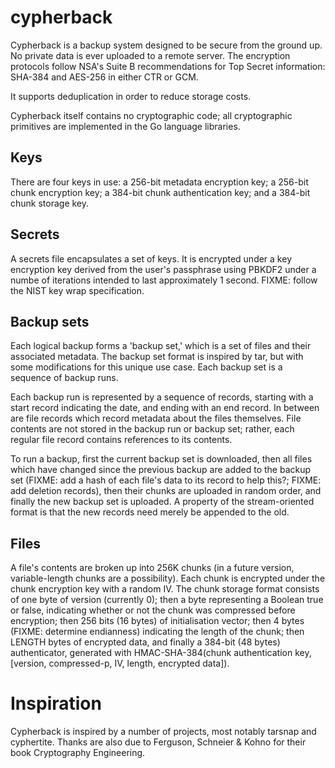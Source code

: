 cypherback
==========

Cypherback is a backup system designed to be secure from the ground
up.  No private data is ever uploaded to a remote server.  The
encryption protocols follow NSA's Suite B recommendations for Top
Secret information: SHA-384 and AES-256 in either CTR or GCM.

It supports deduplication in order to reduce storage costs.

Cypherback itself contains no cryptographic code; all cryptographic
primitives are implemented in the Go language libraries.

Keys
----

There are four keys in use: a 256-bit metadata encryption key; a
256-bit chunk encryption key; a 384-bit chunk authentication key; and
a 384-bit chunk storage key.

Secrets
-------

A secrets file encapsulates a set of keys.  It is encrypted under a
key encryption key derived from the user's passphrase using PBKDF2
under a numbe of iterations intended to last approximately 1 second.
FIXME: follow the NIST key wrap specification.

Backup sets
-----------

Each logical backup forms a 'backup set,' which is a set of files and
their associated metadata.  The backup set format is inspired by tar,
but with some modifications for this unique use case.  Each backup set
is a sequence of backup runs.

Each backup run is represented by a sequence of records, starting with
a start record indicating the date, and ending with an end record.  In
between are file records which record metadata about the files
themselves.  File contents are not stored in the backup run or backup
set; rather, each regular file record contains references to its
contents.

To run a backup, first the current backup set is downloaded, then all
files which have changed since the previous backup are added to the
backup set (FIXME: add a hash of each file's data to its record to
help this?; FIXME: add deletion records), then their chunks are
uploaded in random order, and finally the new backup set is uploaded.
A property of the stream-oriented format is that the new records need
merely be appended to the old.

Files
-----

A file's contents are broken up into 256K chunks (in a future version,
variable-length chunks are a possibility).  Each chunk is encrypted
under the chunk encryption key with a random IV.  The chunk storage
format consists of one byte of version (currently 0); then a byte
representing a Boolean true or false, indicating whether or not the
chunk was compressed before encryption; then 256 bits (16 bytes) of
initialisation vector; then 4 bytes (FIXME: determine endianness)
indicating the length of the chunk; then LENGTH bytes of encrypted
data, and finally a 384-bit (48 bytes) authenticator, generated with
HMAC-SHA-384(chunk authentication key,
[version, compressed-p, IV, length, encrypted data]).

Inspiration
===========

Cypherback is inspired by a number of projects, most notably tarsnap
and cyphertite.  Thanks are also due to Ferguson, Schneier & Kohno for
their book Cryptography Engineering.
